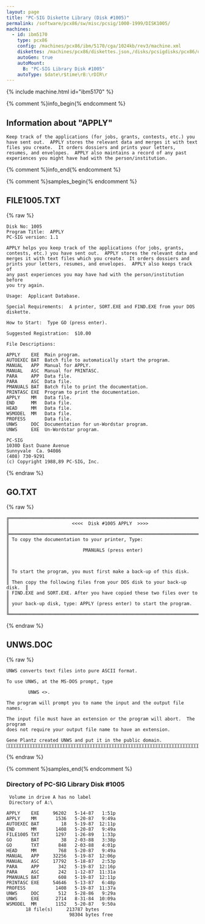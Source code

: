 ```yaml
---
layout: page
title: "PC-SIG Diskette Library (Disk #1005)"
permalink: /software/pcx86/sw/misc/pcsig/1000-1999/DISK1005/
machines:
  - id: ibm5170
    type: pcx86
    config: /machines/pcx86/ibm/5170/cga/1024kb/rev3/machine.xml
    diskettes: /machines/pcx86/diskettes.json,/disks/pcsigdisks/pcx86/diskettes.json
    autoGen: true
    autoMount:
      B: "PC-SIG Library Disk #1005"
    autoType: $date\r$time\rB:\rDIR\r
---
```


{% include machine.html id="ibm5170" %}

{% comment %}info_begin{% endcomment %}

## Information about "APPLY"

    Keep track of the applications (for jobs, grants, contests, etc.) you
    have sent out.  APPLY stores the relevant data and merges it with text
    files you create.  It orders dossiers and prints your letters,
    resumes, and envelopes.  APPLY also maintains a record of any past
    experiences you might have had with the person/institution.
{% comment %}info_end{% endcomment %}

{% comment %}samples_begin{% endcomment %}

## FILE1005.TXT

{% raw %}
```
Disk No: 1005
Program Title:  APPLY
PC-SIG version: 1.1

APPLY helps you keep track of the applications (for jobs, grants,
contests, etc.) you have sent out.  APPLY stores the relevant data and
merges it with text files which you create.  It orders dossiers and
prints your letters, resumes, and envelopes.  APPLY also keeps track of
any past experiences you may have had with the person/institution before
you try again.

Usage:  Applicant Database.

Special Requirements:  A printer, SORT.EXE and FIND.EXE from your DOS
diskette.

How to Start:  Type GO (press enter).

Suggested Registration:  $10.00

File Descriptions:

APPLY    EXE  Main program.
AUTOEXEC BAT  Batch file to automatically start the program.
MANUAL   APP  Manual for APPLY.
MANUAL   ASC  Manual for PRINTASC.
PARA     APP  Data file.
PARA     ASC  Data file.
PMANUALS BAT  Batch file to print the documentation.
PRINTASC EXE  Program to print the documentation.
APPLY    MM   Data file.
END      MM   Data file.
HEAD     MM   Data file.
WSMODEL  MM   Data file.
PROFESS       Data file.
UNWS     DOC  Documentation for un-Wordstar program.
UNWS     EXE  Un-Wordstar program.

PC-SIG
1030D East Duane Avenue
Sunnyvale  Ca. 94086
(408) 730-9291
(c) Copyright 1988,89 PC-SIG, Inc.

```
{% endraw %}

## GO.TXT

{% raw %}
```
╔═════════════════════════════════════════════════════════════════════════╗
║                       <<<<  Disk #1005 APPLY  >>>>                      ║
╠═════════════════════════════════════════════════════════════════════════╣
║ To copy the documentation to your printer, Type:                        ║
║                           PMANUALS (press enter)                        ║
║                                                                         ║
║ To start the program, you must first make a back-up of this disk.       ║
║ Then copy the following files from your DOS disk to your back-up disk.  ║
║ FIND.EXE and SORT.EXE. After you have copied these two files over to    ║
║ your back-up disk, type: APPLY (press enter) to start the program.      ║
╚═════════════════════════════════════════════════════════════════════════╝
```
{% endraw %}

## UNWS.DOC

{% raw %}
```
UNWS converts text files into pure ASCII format.  

To use UNWS, at the MS-DOS prompt, type 

		UNWS <>.  

The program will prompt you to name the input and the output file names.  

The input file must have an extension or the program will abort.  The program 
does not require your output file name to have an extension.

Gene Plantz created UNWS and put it in the public domain.

```
{% endraw %}

{% comment %}samples_end{% endcomment %}

### Directory of PC-SIG Library Disk #1005

     Volume in drive A has no label
     Directory of A:\

    APPLY    EXE     96202   5-14-87   1:51p
    APPLY    MM       1536   5-20-87   9:49a
    AUTOEXEC BAT        18   5-19-87  12:11p
    END      MM       1408   5-20-87   9:49a
    FILE1005 TXT      1297   1-26-89   1:33p
    GO       BAT        38   2-03-88   3:38p
    GO       TXT       848   2-03-88   4:01p
    HEAD     MM        768   5-20-87   9:49a
    MANUAL   APP     32256   5-19-87  12:06p
    MANUAL   ASC     17792   5-18-87   2:53p
    PARA     APP       342   5-19-87  12:16p
    PARA     ASC       242   1-12-87  11:31a
    PMANUALS BAT       608   5-19-87  12:11p
    PRINTASC EXE     54646   5-13-87   6:48p
    PROFESS           1408   5-19-87  11:37a
    UNWS     DOC       512   5-28-86   9:29a
    UNWS     EXE      2714   8-31-84  10:09a
    WSMODEL  MM       1152   5-20-87   9:50a
           18 file(s)     213787 bytes
                           98304 bytes free
